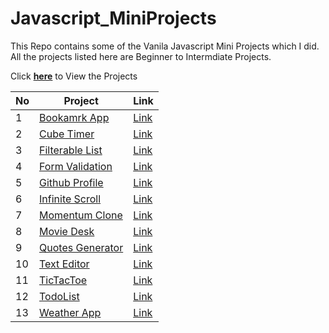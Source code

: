# Javascript_MiniProjects
This Repo contains some of the Vanila Javascript Mini Projects which I did. All the projects listed here are Beginner to Intermdiate Projects.

Click [**here**](https://mani-barathi.github.io/Javascript_MiniProjects/) to View the Projects

|No| Project | Link |
|--|---------|------|
|1 | [Bookamrk App](https://github.com/mani-barathi/Javascript_MiniProjects/tree/master/Bookmark-app) | [Link](https://mani-barathi.github.io/Javascript_MiniProjects/Bookmark-app/index.html)
|2 | [Cube Timer](https://github.com/mani-barathi/Javascript_MiniProjects/tree/master/CubeTimer) | [Link](https://mani-barathi.github.io/Javascript_MiniProjects/CubeTimer/index.html)
|3 | [Filterable List](https://github.com/mani-barathi/Javascript_MiniProjects/tree/master/Filterable_list) | [Link](https://mani-barathi.github.io/Javascript_MiniProjects/Filterable_list/index.html)
|4 | [Form Validation](https://github.com/mani-barathi/Javascript_MiniProjects/tree/master/Form_Validation) | [Link](https://mani-barathi.github.io/Javascript_MiniProjects/Form_Validation/index.html)
|5 | [Github Profile](https://github.com/mani-barathi/Javascript_MiniProjects/tree/master/Github_Profile) | [Link](https://mani-barathi.github.io/Javascript_MiniProjects/Github_Profile/index.html)
|6 | [Infinite Scroll](https://github.com/mani-barathi/Javascript_MiniProjects/tree/master/Infinite_scroll) | [Link](https://mani-barathi.github.io/Javascript_MiniProjects/Infinite_scroll/index.html)
|7 | [Momentum Clone](https://github.com/mani-barathi/Javascript_MiniProjects/tree/master/Momentum-Clone) | [Link](https://mani-barathi.github.io/Javascript_MiniProjects/Momentum-Clone/index.html)
|8 | [Movie Desk](https://github.com/mani-barathi/Javascript_MiniProjects/tree/master/Movie_desk) | [Link](https://mani-barathi.github.io/Javascript_MiniProjects/Movie_desk/index.html)
|9 | [Quotes Generator](https://github.com/mani-barathi/Javascript_MiniProjects/tree/master/Quote_generator) | [Link](https://mani-barathi.github.io/Javascript_MiniProjects/Quote_generator/index.html)
|10 | [Text Editor](https://github.com/mani-barathi/Javascript_MiniProjects/tree/master/Text_Editor) | [Link](https://mani-barathi.github.io/Javascript_MiniProjects/Text_Editor/index.html)
|11 | [TicTacToe](https://github.com/mani-barathi/Javascript_MiniProjects/tree/master/TicTacToe) | [Link](https://mani-barathi.github.io/Javascript_MiniProjects/TicTacToe/index.html)
|12 | [TodoList](https://github.com/mani-barathi/Javascript_MiniProjects/tree/master/TodoList) | [Link](https://mani-barathi.github.io/Javascript_MiniProjects/TodoList/index.html)
|13 | [Weather App](https://github.com/mani-barathi/Javascript_MiniProjects/tree/master/Weather_App) | [Link](https://mani-barathi.github.io/Javascript_MiniProjects/Weather_App/index.html)

